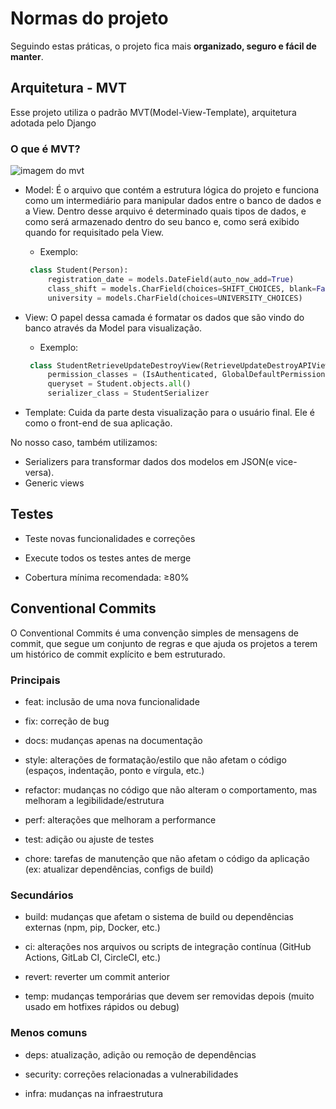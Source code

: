 # Normas do projeto

Seguindo estas práticas, o projeto fica mais **organizado, seguro e fácil de manter**.

##  Arquitetura - MVT
Esse projeto utiliza o padrão MVT(Model-View-Template), arquitetura adotada pelo Django
### O que é MVT?
![imagem do mvt](https://miro.medium.com/v2/resize:fit:1200/1*7g1pR8qJ6Qf7o0Xr7rjVJw.png)
- Model: É o arquivo que contém a estrutura lógica do projeto e funciona como um intermediário para manipular dados entre o banco de dados e a View. Dentro desse arquivo é determinado quais tipos de dados, e como será armazenado dentro do seu banco e, como será exibido quando for requisitado pela View.
  - Exemplo: 
   ```python 
    class Student(Person):
        registration_date = models.DateField(auto_now_add=True)
        class_shift = models.CharField(choices=SHIFT_CHOICES, blank=False, null=False)
        university = models.CharField(choices=UNIVERSITY_CHOICES)
    ```

- View: O papel dessa camada é formatar os dados que são vindo do banco através da Model para visualização.
   - Exemplo: 
   ```python
    class StudentRetrieveUpdateDestroyView(RetrieveUpdateDestroyAPIView):
        permission_classes = (IsAuthenticated, GlobalDefaultPermission)
        queryset = Student.objects.all()
        serializer_class = StudentSerializer
    ```    

- Template: Cuida da parte desta visualização para o usuário final. Ele é como o front-end de sua aplicação.

No nosso caso, também utilizamos:
- Serializers para transformar dados dos modelos em JSON(e vice-versa).
- Generic views


## Testes

- Teste novas funcionalidades e correções

- Execute todos os testes antes de merge

- Cobertura mínima recomendada: ≥80%

## Conventional Commits
O Conventional Commits é uma convenção simples de mensagens de commit, que segue um conjunto de regras e que ajuda os projetos a terem um histórico de commit explícito e bem estruturado.

### Principais

- feat: inclusão de uma nova funcionalidade

- fix: correção de bug

- docs: mudanças apenas na documentação

- style: alterações de formatação/estilo que não afetam o código (espaços, indentação, ponto e vírgula, etc.)

- refactor: mudanças no código que não alteram o comportamento, mas melhoram a legibilidade/estrutura

- perf: alterações que melhoram a performance

- test: adição ou ajuste de testes

- chore: tarefas de manutenção que não afetam o código da aplicação (ex: atualizar dependências, configs de build)

### Secundários

- build: mudanças que afetam o sistema de build ou dependências externas (npm, pip, Docker, etc.)

- ci: alterações nos arquivos ou scripts de integração contínua (GitHub Actions, GitLab CI, CircleCI, etc.)

- revert: reverter um commit anterior

- temp: mudanças temporárias que devem ser removidas depois (muito usado em hotfixes rápidos ou debug)

### Menos comuns

- deps: atualização, adição ou remoção de dependências

- security: correções relacionadas a vulnerabilidades

- infra: mudanças na infraestrutura


